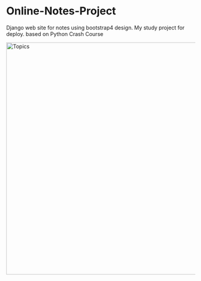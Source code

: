 # Online-Notes-Project
Django web site for notes using bootstrap4 design. 
My study project for deploy.
based on Python Crash Course


<div>
  <img src="https://github.com/meltoroun/online-notes-project/blob/master/screenshots/topics.jpg" alt="Topics" title="Topics" width="1280" height="620">
</div>
